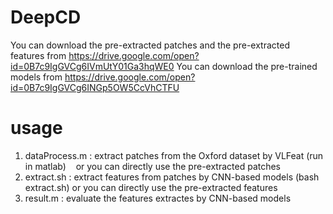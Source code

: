 # DeepCD

You can download the pre-extracted patches and the pre-extracted features from https://drive.google.com/open?id=0B7c9IgGVCg6IVmUtY01Ga3hqWE0
You can download the pre-trained models from https://drive.google.com/open?id=0B7c9IgGVCg6INGp5OW5CcVhCTFU

# usage

  1. dataProcess.m : extract patches from the Oxford dataset by VLFeat (run in matlab)
    or you can directly use the pre-extracted patches
  2. extract.sh : extract features from patches by CNN-based models (bash extract.sh)
    or you can directly use the pre-extracted features
  3. result.m : evaluate the features extractes by CNN-based models
